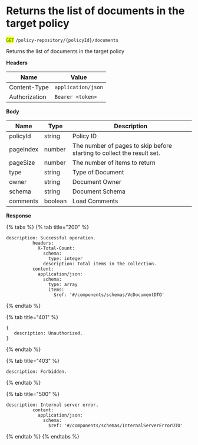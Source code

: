 # Returns the list of documents in the target policy

<mark style="color:green;">`GET`</mark> `/policy-repository/{policyId}/documents`

Returns the list of documents in the target policy

**Headers**

| Name          | Value              |
| ------------- | ------------------ |
| Content-Type  | `application/json` |
| Authorization | `Bearer <token>`   |

**Body**

| Name      | Type    | Description                                                            |
| --------- | ------- | ---------------------------------------------------------------------- |
| policyId  | string  | Policy ID                                                              |
| pageIndex | number  | The number of pages to skip before starting to collect the result set. |
| pageSize  | number  | The number of items to return                                          |
| type      | string  | Type of Document                                                       |
| owner     | string  | Document Owner                                                         |
| schema    | string  | Document Schema                                                        |
| comments  | boolean | Load Comments                                                          |

**Response**

{% tabs %}
{% tab title="200" %}
```json5
description: Successful operation.
          headers:
            X-Total-Count:
              schema:
                type: integer
              description: Total items in the collection.
          content:
            application/json:
              schema:
                type: array
                items:
                  $ref: '#/components/schemas/VcDocumentDTO'
```
{% endtab %}

{% tab title="401" %}
```json5
{
   description: Unauthorized.
}
```
{% endtab %}

{% tab title="403" %}
```json5
description: Forbidden.
```
{% endtab %}

{% tab title="500" %}
```json5
description: Internal server error.
          content:
            application/json:
              schema:
                $ref: '#/components/schemas/InternalServerErrorDTO'
```
{% endtab %}
{% endtabs %}
